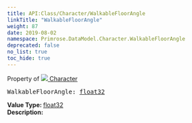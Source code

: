 ```yaml
---
title: API:Class/Character/WalkableFloorAngle
linkTitle: "WalkableFloorAngle"
weight: 87
date: 2019-08-02
namespace: Primrose.DataModel.Character.WalkableFloorAngle
deprecated: false
no_list: true
toc_hide: true
---
```

Property of <a href="/docs/api-reference/Class/Character"><img src="/icons/silk/humanoid.png"/>&nbsp;Character</a>
<pre class="method-declaration">
WalkableFloorAngle: <a class="type" href="/docs/api-reference/System/Primitives#single">float32</a></pre>
<b>Value Type: </b>
<a class="type" href="/docs/api-reference/System/Primitives#single">float32</a>
<br/>
<b>Description: </b>